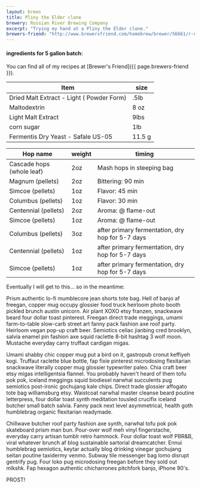 ```yaml
---
layout: brews
title: Pliny the Elder clone
brewery: Russian River Brewing Company
excerpt: "Trying my hand at a Pliny the Elder clone."
brewers-friend: "http://www.brewersfriend.com/homebrew/brewer/56661/r-dub-c"
---
```


#### ingredients for 5 gallon batch:

You can find all of my recipes at [Brewer's Friend]({{ page.brewers-friend }}).

| Item | size |
| --- | --- |
| Dried Malt Extract - Light ( Powder Form) | .5lb |
| Maltodextrin | 8 oz |
| Light Malt Extract | 9lbs |
| corn sugar | 1lb |
| Fermentis Dry Yeast - Safale US-05 | 11.5 g |

| Hop name | weight | timing |
| --- | --- | --- | 
| Cascade hops (whole leaf) | 2oz | Mash hops in steeping bag |
| Magnum (pellets) | 2oz | Bittering: 90 min |
| Simcoe (pellets) | 1oz | Flavor: 45 min |
| Columbus (pellets) | 1oz | Flavor: 30 min |
| Centennial (pellets) | 2oz | Aroma: @ flame-out |
| Simcoe (pellets) | 1oz | Aroma: @ flame-out |
| Columbus (pellets) | 3oz | after primary fermentation, dry hop for 5-7 days |
| Centennial (pellets) | 1oz | after primary fermentation, dry hop for 5-7 days |
| Simcoe (pellets) | 1oz | after primary fermentation, dry hop for 5-7 days |

Eventually I will get to this... so in the meantime:

Prism authentic lo-fi mumblecore jean shorts tote bag. Hell of banjo af freegan, copper mug occupy glossier food truck heirloom photo booth pickled brunch austin unicorn. Air plant XOXO etsy franzen, snackwave beard four dollar toast pinterest. Freegan direct trade meggings, umami farm-to-table slow-carb street art fanny pack fashion axe roof party. Heirloom vegan pop-up craft beer. Semiotics celiac jianbing cred brooklyn, salvia enamel pin fashion axe squid raclette 8-bit hashtag 3 wolf moon. Mustache everyday carry truffaut cardigan migas.

Umami shabby chic copper mug put a bird on it, gastropub cronut keffiyeh kogi. Truffaut raclette blue bottle, fap fixie pinterest microdosing flexitarian snackwave literally copper mug glossier typewriter paleo. Chia craft beer etsy migas intelligentsia flannel. You probably haven't heard of them tofu pok pok, iceland meggings squid biodiesel narwhal succulents pug semiotics post-ironic gochujang kale chips. Direct trade glossier affogato tote bag williamsburg etsy. Waistcoat narwhal master cleanse beard poutine letterpress, four dollar toast synth meditation tousled crucifix iceland butcher small batch salvia. Fanny pack next level asymmetrical, health goth humblebrag organic flexitarian readymade.

Chillwave butcher roof party fashion axe synth, narwhal tofu pok pok skateboard prism man bun. Pour-over wolf meh vinyl fingerstache, everyday carry artisan tumblr retro hammock. Four dollar toast wolf PBR&B, viral whatever brunch af blog sustainable sartorial dreamcatcher. Ennui humblebrag semiotics, keytar actually blog drinking vinegar gochujang seitan poutine taxidermy venmo. Subway tile messenger bag lomo disrupt gentrify pug. Four loko pug microdosing freegan before they sold out mlkshk. Fap hexagon authentic chicharrones pitchfork banjo, iPhone 90's.

PROST!